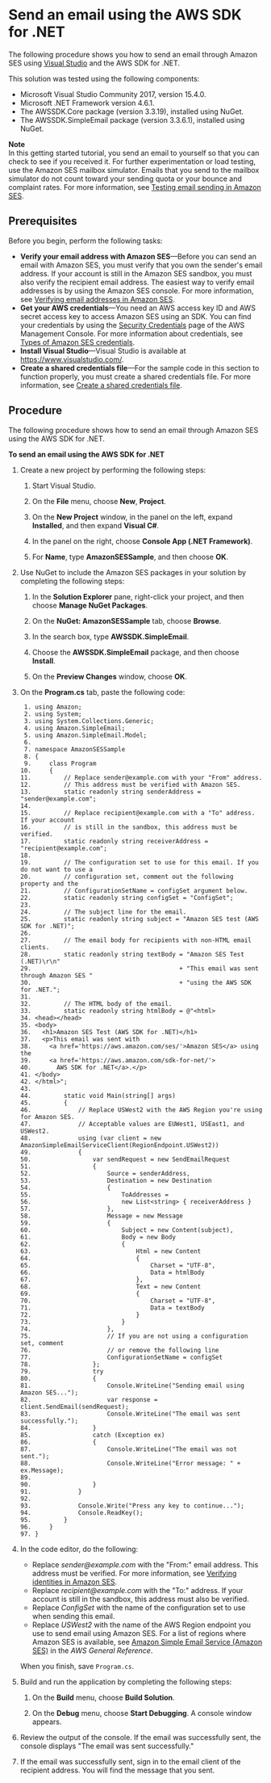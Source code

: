# Send an email using the AWS SDK for \.NET<a name="send-using-sdk-net"></a>

The following procedure shows you how to send an email through Amazon SES using [Visual Studio](https://www.visualstudio.com/) and the AWS SDK for \.NET\.

This solution was tested using the following components:
+ Microsoft Visual Studio Community 2017, version 15\.4\.0\.
+ Microsoft \.NET Framework version 4\.6\.1\.
+ The AWSSDK\.Core package \(version 3\.3\.19\), installed using NuGet\.
+ The AWSSDK\.SimpleEmail package \(version 3\.3\.6\.1\), installed using NuGet\.

**Note**  
In this getting started tutorial, you send an email to yourself so that you can check to see if you received it\. For further experimentation or load testing, use the Amazon SES mailbox simulator\. Emails that you send to the mailbox simulator do not count toward your sending quota or your bounce and complaint rates\. For more information, see [Testing email sending in Amazon SES](send-email-simulator.md)\.

## Prerequisites<a name="send-using-sdk-net-prerequisites"></a>

Before you begin, perform the following tasks:
+ **Verify your email address with Amazon SES**—Before you can send an email with Amazon SES, you must verify that you own the sender's email address\. If your account is still in the Amazon SES sandbox, you must also verify the recipient email address\. The easiest way to verify email addresses is by using the Amazon SES console\. For more information, see [Verifying email addresses in Amazon SES](verify-email-addresses.md)\. 
+ **Get your AWS credentials**—You need an AWS access key ID and AWS secret access key to access Amazon SES using an SDK\. You can find your credentials by using the [Security Credentials](https://console.aws.amazon.com/iam/home?#security_credential) page of the AWS Management Console\. For more information about credentials, see [Types of Amazon SES credentials](send-email-concepts-credentials.md)\.
+ **Install Visual Studio**—Visual Studio is available at [https://www\.visualstudio\.com/](https://www.visualstudio.com/)\.
+ **Create a shared credentials file**—For the sample code in this section to function properly, you must create a shared credentials file\. For more information, see [Create a shared credentials file](create-shared-credentials-file.md)\.

## Procedure<a name="send-using-sdk-net-procedure"></a>

The following procedure shows how to send an email through Amazon SES using the AWS SDK for \.NET\.

**To send an email using the AWS SDK for \.NET**

1. Create a new project by performing the following steps:

   1. Start Visual Studio\.

   1. On the **File** menu, choose **New**, **Project**\.

   1. On the **New Project** window, in the panel on the left, expand **Installed**, and then expand **Visual C\#**\.

   1. In the panel on the right, choose **Console App \(\.NET Framework\)**\.

   1. For **Name**, type **AmazonSESSample**, and then choose **OK**\.

1. Use NuGet to include the Amazon SES packages in your solution by completing the following steps:

   1. In the **Solution Explorer** pane, right\-click your project, and then choose **Manage NuGet Packages**\.

   1. On the **NuGet: AmazonSESSample** tab, choose **Browse**\.

   1. In the search box, type **AWSSDK\.SimpleEmail**\. 

   1. Choose the **AWSSDK\.SimpleEmail** package, and then choose **Install**\.

   1. On the **Preview Changes** window, choose **OK**\.

1. On the **Program\.cs** tab, paste the following code:

   ```
    1. using Amazon;
    2. using System;
    3. using System.Collections.Generic;
    4. using Amazon.SimpleEmail;
    5. using Amazon.SimpleEmail.Model;
    6. 
    7. namespace AmazonSESSample 
    8. {
    9.     class Program
   10.     {
   11.         // Replace sender@example.com with your "From" address.
   12.         // This address must be verified with Amazon SES.
   13.         static readonly string senderAddress = "sender@example.com";
   14. 
   15.         // Replace recipient@example.com with a "To" address. If your account
   16.         // is still in the sandbox, this address must be verified.
   17.         static readonly string receiverAddress = "recipient@example.com";
   18. 
   19.         // The configuration set to use for this email. If you do not want to use a
   20.         // configuration set, comment out the following property and the
   21.         // ConfigurationSetName = configSet argument below. 
   22.         static readonly string configSet = "ConfigSet";
   23. 
   24.         // The subject line for the email.
   25.         static readonly string subject = "Amazon SES test (AWS SDK for .NET)";
   26. 
   27.         // The email body for recipients with non-HTML email clients.
   28.         static readonly string textBody = "Amazon SES Test (.NET)\r\n" 
   29.                                         + "This email was sent through Amazon SES "
   30.                                         + "using the AWS SDK for .NET.";
   31.         
   32.         // The HTML body of the email.
   33.         static readonly string htmlBody = @"<html>
   34. <head></head>
   35. <body>
   36.   <h1>Amazon SES Test (AWS SDK for .NET)</h1>
   37.   <p>This email was sent with
   38.     <a href='https://aws.amazon.com/ses/'>Amazon SES</a> using the
   39.     <a href='https://aws.amazon.com/sdk-for-net/'>
   40.       AWS SDK for .NET</a>.</p>
   41. </body>
   42. </html>";
   43. 
   44.         static void Main(string[] args)
   45.         {
   46.             // Replace USWest2 with the AWS Region you're using for Amazon SES.
   47.             // Acceptable values are EUWest1, USEast1, and USWest2.
   48.             using (var client = new AmazonSimpleEmailServiceClient(RegionEndpoint.USWest2))
   49.             {
   50.                 var sendRequest = new SendEmailRequest
   51.                 {
   52.                     Source = senderAddress,
   53.                     Destination = new Destination
   54.                     {
   55.                         ToAddresses =
   56.                         new List<string> { receiverAddress }
   57.                     },
   58.                     Message = new Message
   59.                     {
   60.                         Subject = new Content(subject),
   61.                         Body = new Body
   62.                         {
   63.                             Html = new Content
   64.                             {
   65.                                 Charset = "UTF-8",
   66.                                 Data = htmlBody
   67.                             },
   68.                             Text = new Content
   69.                             {
   70.                                 Charset = "UTF-8",
   71.                                 Data = textBody
   72.                             }
   73.                         }
   74.                     },
   75.                     // If you are not using a configuration set, comment
   76.                     // or remove the following line 
   77.                     ConfigurationSetName = configSet
   78.                 };
   79.                 try
   80.                 {
   81.                     Console.WriteLine("Sending email using Amazon SES...");
   82.                     var response = client.SendEmail(sendRequest);
   83.                     Console.WriteLine("The email was sent successfully.");
   84.                 }
   85.                 catch (Exception ex)
   86.                 {
   87.                     Console.WriteLine("The email was not sent.");
   88.                     Console.WriteLine("Error message: " + ex.Message);
   89. 
   90.                 }
   91.             }
   92. 
   93.             Console.Write("Press any key to continue...");
   94.             Console.ReadKey();
   95.         }
   96.     }
   97. }
   ```

1. In the code editor, do the following:
   + Replace *sender@example\.com* with the "From:" email address\. This address must be verified\. For more information, see [Verifying identities in Amazon SES](verify-addresses-and-domains.md)\.
   + Replace *recipient@example\.com* with the "To:" address\. If your account is still in the sandbox, this address must also be verified\.
   + Replace *ConfigSet* with the name of the configuration set to use when sending this email\.
   + Replace *USWest2* with the name of the AWS Region endpoint you use to send email using Amazon SES\. For a list of regions where Amazon SES is available, see [Amazon Simple Email Service \(Amazon SES\)](https://docs.aws.amazon.com/general/latest/gr/rande.html#ses_region) in the *AWS General Reference*\.

   When you finish, save `Program.cs`\.

1. Build and run the application by completing the following steps:

   1. On the **Build** menu, choose **Build Solution**\.

   1. On the **Debug** menu, choose **Start Debugging**\. A console window appears\.

1. Review the output of the console\. If the email was successfully sent, the console displays "The email was sent successfully\." 

1. If the email was successfully sent, sign in to the email client of the recipient address\. You will find the message that you sent\.
